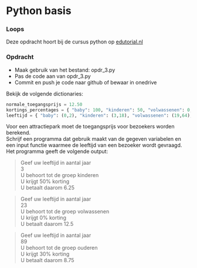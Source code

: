 # Python basis

### Loops
Deze opdracht hoort bij de cursus python op [edutorial.nl](https://www.edutorial.nl/course/python)

### Opdracht

* Maak gebruik van het bestand: opdr_3.py
* Pas de code aan van opdr_3.py
* Commit en push je code naar github of bewaar in onedrive

Bekijk de volgende dictionaries:
```python
normale_toegangsprijs = 12.50
kortings_percentages = { "baby": 100, "kinderen": 50, "volwassenen": 0, "ouderen": 30 }
leeftijd = { "baby": (0,2), "kinderen": (3,18), "volwassenen": (19,64), "ouderen": (65,150) }

```
Voor een attractiepark moet de toegangsprijs voor bezoekers worden berekend.  
Schrijf een programma dat gebruik maakt van de gegeven variabelen en een input functie waarmee de leeftijd van een bezoeker wordt gevraagd.  
Het programma geeft de volgende output:

> Geef uw leeftijd in aantal jaar  
3  
U behoort tot de groep kinderen  
U krijgt 50% korting  
U betaalt daarom 6.25  

> Geef uw leeftijd in aantal jaar   
23  
U behoort tot de groep volwassenen  
U krijgt 0% korting  
U betaalt daarom 12.5  

> Geef uw leeftijd in aantal jaar   
89  
U behoort tot de groep ouderen  
U krijgt 30% korting  
U betaalt daarom 8.75  


